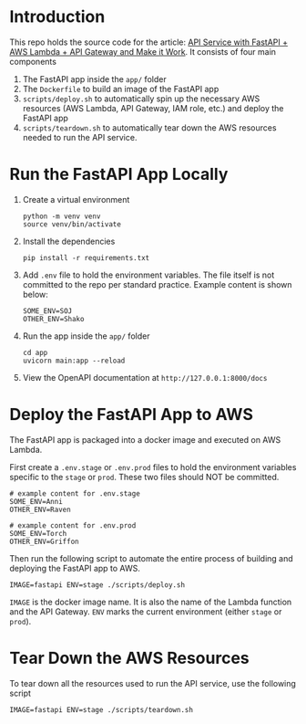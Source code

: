 # Introduction

This repo holds the source code for the article: [API Service with FastAPI + AWS Lambda + API Gateway and Make it Work](https://medium.com/@fanchenbao/api-service-with-fastapi-aws-lambda-api-gateway-and-make-it-work-c20edcf77bff). It consists of four main components

1. The FastAPI app inside the `app/` folder
2. The `Dockerfile` to build an image of the FastAPI app
3. `scripts/deploy.sh` to automatically spin up the necessary AWS resources (AWS Lambda, API Gateway, IAM role, etc.) and deploy the FastAPI app
4. `scripts/teardown.sh` to automatically tear down the AWS resources needed to run the API service.

# Run the FastAPI App Locally

1. Create a virtual environment

    ```
    python -m venv venv
    source venv/bin/activate
    ```
2. Install the dependencies

    ```
    pip install -r requirements.txt
    ```
3. Add `.env` file to hold the environment variables. The file itself is not committed to the repo per standard practice. Example content is shown below:
    ```
    SOME_ENV=SOJ
    OTHER_ENV=Shako
    ```
4. Run the app inside the `app/` folder
    ```
    cd app
    uvicorn main:app --reload
    ```
5. View the OpenAPI documentation at `http://127.0.0.1:8000/docs`

# Deploy the FastAPI App to AWS
The FastAPI app is packaged into a docker image and executed on AWS Lambda.

First create a `.env.stage` or `.env.prod` files to hold the environment variables specific to the `stage` or `prod`. These two files should NOT be committed.

```
# example content for .env.stage
SOME_ENV=Anni
OTHER_ENV=Raven
```

```
# example content for .env.prod
SOME_ENV=Torch
OTHER_ENV=Griffon
```

Then run the following script to automate the entire process of building and deploying the FastAPI app to AWS.

```
IMAGE=fastapi ENV=stage ./scripts/deploy.sh
```

`IMAGE` is the docker image name. It is also the name of the Lambda function and the API Gateway. `ENV` marks the current environment (either `stage` or `prod`).

# Tear Down the AWS Resources

To tear down all the resources used to run the API service, use the following script

```
IMAGE=fastapi ENV=stage ./scripts/teardown.sh
```
